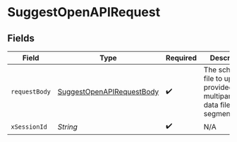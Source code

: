 # SuggestOpenAPIRequest


## Fields

| Field                                                                             | Type                                                                              | Required                                                                          | Description                                                                       |
| --------------------------------------------------------------------------------- | --------------------------------------------------------------------------------- | --------------------------------------------------------------------------------- | --------------------------------------------------------------------------------- |
| `requestBody`                                                                     | [SuggestOpenAPIRequestBody](../../models/operations/SuggestOpenAPIRequestBody.md) | :heavy_check_mark:                                                                | The schema file to upload provided as a multipart/form-data file segment.         |
| `xSessionId`                                                                      | *String*                                                                          | :heavy_check_mark:                                                                | N/A                                                                               |